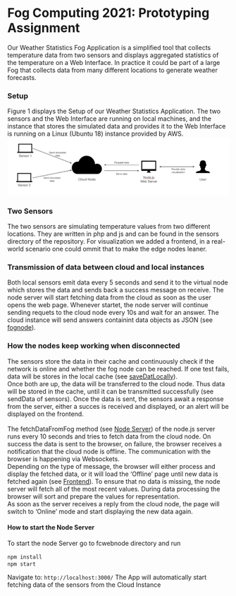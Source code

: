 # Fog Computing 2021: Prototyping Assignment
Our Weather Statistics Fog Application is a simplified tool that collects temperature data from two sensors and displays aggregated statistics of the temperature on a Web Interface. In practice it could be part of a large Fog that collects data from many different locations to generate weather forecasts.

### Setup
Figure 1 displays the Setup of our Weather Statistics Application. The two sensors and the Web Interface are running on local machines, and the instance that stores the simulated data and provides it to the Web Interface is running on a Linux (Ubuntu 18) instance provided by AWS. 
![Figure 1](https://github.com/harispervaiz/fog_computing2021/blob/main/Setup.png)

### Two Sensors
The two sensors are simulating temperature values  from two different locations. They are written in php and js and can be found in the sensors directory of the repository. For visualization we added a frontend, in a real-world scenario one could ommit that to make the edge nodes leaner.

### Transmission of data between cloud and local instances
Both local sensors emit data every 5 seconds and send it to the virtual node which stores the data and sends back a success message on receive. 
The node server will start fetching data from the cloud as soon as the user opens the web page. Whenever startet, the node server will continue sending requets to the cloud node every 10s and wait for an answer. The cloud instance will send answers containint data objects as JSON (see [fognode](fognode/index.php)).

### How the nodes keep working when disconnected
The sensors store the data in their cache and continuously check if the network is online and whether the fog node can be reached. If one test fails, data will be stores in the local cache (see [saveDatLocally](sensors/js/sensor1.js)). 
<br>
Once both are up, the data will be transferred to the cloud node. Thus data will be stored in the cache, until it can be transmitted successfully (see sendData of sensors). Once the data is sent, the sensors await a response from the server, either a succes is received and displayed, or an alert will be displayed on the frontend. 
<br><br>
The fetchDataFromFog method (see [Node Server](fcwebnode/routes/index.js)) of the node.js server runs every 10 seconds and tries to fetch data from the cloud node. On success the data is sent to the browser, on failure, the browser receives a notification that the cloud node is offline. The communication with the browser is happening via Websockets. <br>
Depending on the type of message, the browser will either process and display the fetched data, or it will load the ‘Offline’ page until new data is fetched again (see [Frontend](fcwebnode/public/javascripts/main.js)). To ensure that no data is missing, the node server will fetch all of the most recent values. During data processing the browser will sort and prepare the values for representation. <br>
As soon as the server receives a reply from the cloud node, the page will switch to ‘Online’ mode and start displaying the new data again. 

#### How to start the Node Server
To start the node Server go to fcwebnode directory and run 

```
npm install
npm start
```
Navigate to: `http://localhost:3000/` 
The App will automatically start fetching data of the sensors from the Cloud Instance
